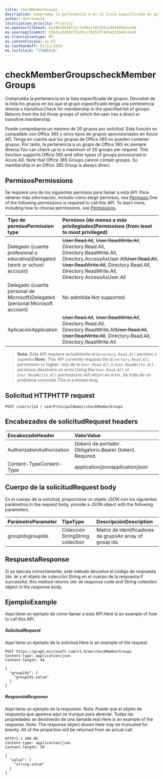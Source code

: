 ```yaml
---
title: checkMemberGroups
description: Comprueba la pertenencia a en la lista especificada de grupos. Devuelve desde la lista de los grupos de los cuales
author: dkershaw10
localization_priority: Priority
ms.openlocfilehash: ee19b25648131cfa56e110c252c245436816ccbd
ms.sourcegitcommit: d2b3ca32602ffa76cc7925d7f4d1e2258e611ea5
ms.translationtype: MT
ms.contentlocale: es-ES
ms.lasthandoff: 01/11/2019
ms.locfileid: "27805526"
---
```

# <a name="checkmembergroups"></a><span data-ttu-id="965d9-104">checkMemberGroups</span><span class="sxs-lookup"><span data-stu-id="965d9-104">checkMemberGroups</span></span>

<span data-ttu-id="965d9-p102">Comprueba la pertenencia en la lista especificada de grupos. Devuelve de la lista los grupos en los que el grupo especificado tenga una pertenencia directa o transitiva.</span><span class="sxs-lookup"><span data-stu-id="965d9-p102">Check for membership in the specified list of groups. Returns from the list those groups of which the user has a direct or transitive membership.</span></span>

<span data-ttu-id="965d9-p103">Puede comprobarse un máximo de 20 grupos por solicitud. Esta función es compatible con Office 365 y otros tipos de grupos aprovisionados en Azure AD. Tenga en cuenta que los grupos de Office 365 no pueden contener grupos. Por tanto, la pertenencia a un grupo de Office 365 es siempre directa.</span><span class="sxs-lookup"><span data-stu-id="965d9-p103">You can check up to a maximum of 20 groups per request. This function supports Office 365 and other types of groups provisioned in Azure AD. Note that Office 365 Groups cannot contain groups. So membership in an Office 365 Group is always direct.</span></span>

## <a name="permissions"></a><span data-ttu-id="965d9-111">Permisos</span><span class="sxs-lookup"><span data-stu-id="965d9-111">Permissions</span></span>

<span data-ttu-id="965d9-p104">Se requiere uno de los siguientes permisos para llamar a esta API. Para obtener más información, incluido cómo elegir permisos, vea [Permisos](/graph/permissions-reference).</span><span class="sxs-lookup"><span data-stu-id="965d9-p104">One of the following permissions is required to call this API. To learn more, including how to choose permissions, see [Permissions](/graph/permissions-reference).</span></span>

| <span data-ttu-id="965d9-114">Tipo de permiso</span><span class="sxs-lookup"><span data-stu-id="965d9-114">Permission type</span></span>                        | <span data-ttu-id="965d9-115">Permisos (de menos a más privilegiados)</span><span class="sxs-lookup"><span data-stu-id="965d9-115">Permissions (from least to most privileged)</span></span>                                                                        |
| :------------------------------------- | :----------------------------------------------------------------------------------------------------------------- |
| <span data-ttu-id="965d9-116">Delegado (cuenta profesional o educativa)</span><span class="sxs-lookup"><span data-stu-id="965d9-116">Delegated (work or school account)</span></span>     | <span data-ttu-id="965d9-117">~~User.Read.All~~, ~~User.ReadWrite.All~~, Directory.Read.All, Directory.ReadWrite.All, Directory.AccessAsUser.All</span><span class="sxs-lookup"><span data-stu-id="965d9-117">~~User.Read.All~~, ~~User.ReadWrite.All~~, Directory.Read.All, Directory.ReadWrite.All, Directory.AccessAsUser.All</span></span> |
| <span data-ttu-id="965d9-118">Delegado (cuenta personal de Microsoft)</span><span class="sxs-lookup"><span data-stu-id="965d9-118">Delegated (personal Microsoft account)</span></span> | <span data-ttu-id="965d9-119">No admitida.</span><span class="sxs-lookup"><span data-stu-id="965d9-119">Not supported.</span></span>                                                                                                     |
| <span data-ttu-id="965d9-120">Aplicación</span><span class="sxs-lookup"><span data-stu-id="965d9-120">Application</span></span>                            | <span data-ttu-id="965d9-121">~~User.Read.All~~, ~~User.ReadWrite.All~~, Directory.Read.All, Directory.ReadWrite.All</span><span class="sxs-lookup"><span data-stu-id="965d9-121">~~User.Read.All~~, ~~User.ReadWrite.All~~, Directory.Read.All, Directory.ReadWrite.All</span></span>                             |

> <span data-ttu-id="965d9-122">**Nota:** Esta API requiere actualmente el `Directory.Read.All` permiso o superior.</span><span class="sxs-lookup"><span data-stu-id="965d9-122">**Note:** This API currently requires the `Directory.Read.All` permission or higher.</span></span> <span data-ttu-id="965d9-123">Uso de la `User.Read.All` o `User.ReadWrite.All` permisos devolverá un error.</span><span class="sxs-lookup"><span data-stu-id="965d9-123">Using the `User.Read.All` or `User.ReadWrite.All` permissions will return an error.</span></span> <span data-ttu-id="965d9-124">Se trata de un problema conocido.</span><span class="sxs-lookup"><span data-stu-id="965d9-124">This is a known bug.</span></span>

## <a name="http-request"></a><span data-ttu-id="965d9-125">Solicitud HTTP</span><span class="sxs-lookup"><span data-stu-id="965d9-125">HTTP request</span></span>

<!-- { "blockType": "ignored" } -->

```http
POST /users/{id | userPrincipalName}/checkMemberGroups
```

## <a name="request-headers"></a><span data-ttu-id="965d9-126">Encabezados de solicitud</span><span class="sxs-lookup"><span data-stu-id="965d9-126">Request headers</span></span>

| <span data-ttu-id="965d9-127">Encabezado</span><span class="sxs-lookup"><span data-stu-id="965d9-127">Header</span></span>        | <span data-ttu-id="965d9-128">Valor</span><span class="sxs-lookup"><span data-stu-id="965d9-128">Value</span></span>                     |
| :------------ | :------------------------ |
| <span data-ttu-id="965d9-129">Authorization</span><span class="sxs-lookup"><span data-stu-id="965d9-129">Authorization</span></span> | <span data-ttu-id="965d9-p106">{token} de portador. Obligatorio.</span><span class="sxs-lookup"><span data-stu-id="965d9-p106">Bearer {token}. Required.</span></span> |
| <span data-ttu-id="965d9-132">Content-Type</span><span class="sxs-lookup"><span data-stu-id="965d9-132">Content-Type</span></span>  | <span data-ttu-id="965d9-133">application/json</span><span class="sxs-lookup"><span data-stu-id="965d9-133">application/json</span></span>          |

## <a name="request-body"></a><span data-ttu-id="965d9-134">Cuerpo de la solicitud</span><span class="sxs-lookup"><span data-stu-id="965d9-134">Request body</span></span>

<span data-ttu-id="965d9-135">En el cuerpo de la solicitud, proporcione un objeto JSON con los siguientes parámetros.</span><span class="sxs-lookup"><span data-stu-id="965d9-135">In the request body, provide a JSON object with the following parameters.</span></span>

| <span data-ttu-id="965d9-136">Parámetro</span><span class="sxs-lookup"><span data-stu-id="965d9-136">Parameter</span></span> | <span data-ttu-id="965d9-137">Tipo</span><span class="sxs-lookup"><span data-stu-id="965d9-137">Type</span></span>              | <span data-ttu-id="965d9-138">Descripción</span><span class="sxs-lookup"><span data-stu-id="965d9-138">Description</span></span>           |
| :-------- | :---------------- | :-------------------- |
| <span data-ttu-id="965d9-139">groupIds</span><span class="sxs-lookup"><span data-stu-id="965d9-139">groupIds</span></span>  | <span data-ttu-id="965d9-140">Colección String</span><span class="sxs-lookup"><span data-stu-id="965d9-140">String collection</span></span> | <span data-ttu-id="965d9-141">Matriz de identificadores de grupo</span><span class="sxs-lookup"><span data-stu-id="965d9-141">An array of group ids</span></span> |

## <a name="response"></a><span data-ttu-id="965d9-142">Respuesta</span><span class="sxs-lookup"><span data-stu-id="965d9-142">Response</span></span>

<span data-ttu-id="965d9-143">Si se ejecuta correctamente, este método devuelve el código de respuesta `200 OK` y el objeto de colección String en el cuerpo de la respuesta.</span><span class="sxs-lookup"><span data-stu-id="965d9-143">If successful, this method returns `200 OK` response code and String collection object in the response body.</span></span>

## <a name="example"></a><span data-ttu-id="965d9-144">Ejemplo</span><span class="sxs-lookup"><span data-stu-id="965d9-144">Example</span></span>

<span data-ttu-id="965d9-145">Aquí tiene un ejemplo de cómo llamar a esta API.</span><span class="sxs-lookup"><span data-stu-id="965d9-145">Here is an example of how to call this API.</span></span>

##### <a name="request"></a><span data-ttu-id="965d9-146">Solicitud</span><span class="sxs-lookup"><span data-stu-id="965d9-146">Request</span></span>

<span data-ttu-id="965d9-147">Aquí tiene un ejemplo de la solicitud.</span><span class="sxs-lookup"><span data-stu-id="965d9-147">Here is an example of the request.</span></span>

<!-- {
  "blockType": "request",
  "name": "user_checkmembergroups"
}-->

```http
POST https://graph.microsoft.com/v1.0/me/checkMemberGroups
Content-type: application/json
Content-length: 44

{
  "groupIds": [
    "groupIds-value"
  ]
}
```

##### <a name="response"></a><span data-ttu-id="965d9-148">Respuesta</span><span class="sxs-lookup"><span data-stu-id="965d9-148">Response</span></span>

<span data-ttu-id="965d9-p107">Aquí tiene un ejemplo de la respuesta. Nota: Puede que el objeto de respuesta que aparece aquí se trunque para abreviar. Todas las propiedades se devolverán de una llamada real.</span><span class="sxs-lookup"><span data-stu-id="965d9-p107">Here is an example of the response. Note: The response object shown here may be truncated for brevity. All of the properties will be returned from an actual call.</span></span>

<!-- {
  "blockType": "response",
  "truncated": true,
  "@odata.type": "string",
  "isCollection": true
} -->

```http
HTTP/1.1 200 OK
Content-type: application/json
Content-length: 39

{
  "value": [
    "string-value"
  ]
}
```

<!-- uuid: 8fcb5dbc-d5aa-4681-8e31-b001d5168d79
2015-10-25 14:57:30 UTC -->

<!-- {
  "type": "#page.annotation",
  "description": "user: checkMemberGroups",
  "keywords": "",
  "section": "documentation",
  "tocPath": ""
}-->
